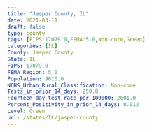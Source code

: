```yaml
---
title: "Jasper County, IL"
date: 2021-03-11
draft: false
type: county
tags: [FIPS:17079.0,FEMA:5.0,Non-core,Green]
categories: [IL]
County: Jasper County
State: IL
FIPS: 17079.0
FEMA_Region: 5.0
Population: 9610.0
NCHS_Urban_Rural_Classification: Non-core
Tests_in_prior_14_days: 250.0
Fourteen_day_test_rate_per_100000: 2601.0
Percent_Positivity_in_prior_14_days: 0.012
Level: Green
url: /states/IL/jasper-county
---
```



